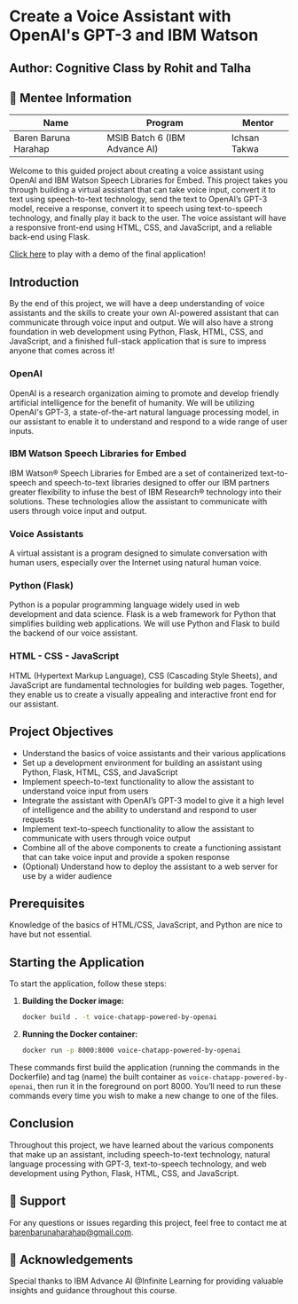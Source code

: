 # Create a Voice Assistant with OpenAI's GPT-3 and IBM Watson

## Author: Cognitive Class by Rohit and Talha

## 🚀 Mentee Information
| Name             | Program         | Mentor                  |
|------------------|----------------|------------------------|
| Baren Baruna Harahap | MSIB Batch 6 (IBM Advance AI) | Ichsan Takwa       |

Welcome to this guided project about creating a voice assistant using OpenAI and IBM Watson Speech Libraries for Embed. This project takes you through building a virtual assistant that can take voice input, convert it to text using speech-to-text technology, send the text to OpenAI’s GPT-3 model, receive a response, convert it to speech using text-to-speech technology, and finally play it back to the user. The voice assistant will have a responsive front-end using HTML, CSS, and JavaScript, and a reliable back-end using Flask.

[Click here](https://ai-personal-assistant.xs6r134s1i6.us-east.codeengine.appdomain.cloud/) to play with a demo of the final application!

## Introduction

By the end of this project, we will have a deep understanding of voice assistants and the skills to create your own AI-powered assistant that can communicate through voice input and output. We will also have a strong foundation in web development using Python, Flask, HTML, CSS, and JavaScript, and a finished full-stack application that is sure to impress anyone that comes across it!

### OpenAI

OpenAI is a research organization aiming to promote and develop friendly artificial intelligence for the benefit of humanity. We will be utilizing OpenAI's GPT-3, a state-of-the-art natural language processing model, in our assistant to enable it to understand and respond to a wide range of user inputs.

### IBM Watson Speech Libraries for Embed

IBM Watson® Speech Libraries for Embed are a set of containerized text-to-speech and speech-to-text libraries designed to offer our IBM partners greater flexibility to infuse the best of IBM Research® technology into their solutions. These technologies allow the assistant to communicate with users through voice input and output.

### Voice Assistants

A virtual assistant is a program designed to simulate conversation with human users, especially over the Internet using natural human voice.

### Python (Flask)

Python is a popular programming language widely used in web development and data science. Flask is a web framework for Python that simplifies building web applications. We will use Python and Flask to build the backend of our voice assistant.

### HTML - CSS - JavaScript

HTML (Hypertext Markup Language), CSS (Cascading Style Sheets), and JavaScript are fundamental technologies for building web pages. Together, they enable us to create a visually appealing and interactive front end for our assistant.

## Project Objectives

- Understand the basics of voice assistants and their various applications
- Set up a development environment for building an assistant using Python, Flask, HTML, CSS, and JavaScript
- Implement speech-to-text functionality to allow the assistant to understand voice input from users
- Integrate the assistant with OpenAI’s GPT-3 model to give it a high level of intelligence and the ability to understand and respond to user requests
- Implement text-to-speech functionality to allow the assistant to communicate with users through voice output
- Combine all of the above components to create a functioning assistant that can take voice input and provide a spoken response
- (Optional) Understand how to deploy the assistant to a web server for use by a wider audience

## Prerequisites

Knowledge of the basics of HTML/CSS, JavaScript, and Python are nice to have but not essential. 

## Starting the Application

To start the application, follow these steps:

1. **Building the Docker image:**

    ```bash
    docker build . -t voice-chatapp-powered-by-openai
    ```

2. **Running the Docker container:**

    ```bash
    docker run -p 8000:8000 voice-chatapp-powered-by-openai
    ```

These commands first build the application (running the commands in the Dockerfile) and tag (name) the built container as `voice-chatapp-powered-by-openai`, then run it in the foreground on port 8000. You’ll need to run these commands every time you wish to make a new change to one of the files.

## Conclusion
Throughout this project, we have learned about the various components that make up an assistant, including speech-to-text technology, natural language processing with GPT-3, text-to-speech technology, and web development using Python, Flask, HTML, CSS, and JavaScript.

## 📧 Support

For any questions or issues regarding this project, feel free to contact me at [barenbarunaharahap@gmail.com](mailto:barenbarunaharahap@gmail.com).

## 🙏 Acknowledgements

Special thanks to IBM Advance AI @Infinite Learning for providing valuable insights and guidance throughout this course.

